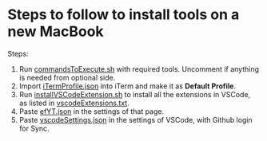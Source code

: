 # Steps to follow to install tools on a new MacBook

Steps:

1. Run [commandsToExecute.sh](https://github.com/KiranCNayak/Setup-Mac/blob/main/commandsToExecute.sh) with required tools. Uncomment if anything is needed from optional side.
2. Import [iTermProfile.json](https://github.com/KiranCNayak/Setup-Mac/blob/main/iTermProfile.json) into iTerm and make it as **Default Profile**.
3. Run [installVSCodeExtension.sh](https://github.com/KiranCNayak/Setup-Mac/blob/main/installVSCodeExtension.sh) to install all the extensions in VSCode, as listed in [vscodeExtensions.txt](https://github.com/KiranCNayak/Setup-Mac/blob/main/vscodeExtensions.txt).
4. Paste [efYT.json](https://github.com/KiranCNayak/Setup-Mac/blob/main/efYT.json) in the settings of that page.
5. Paste [vscodeSettings.json](https://github.com/KiranCNayak/Setup-Mac/blob/main/vscodeSettings.json) in the settings of VSCode, with Github login for Sync.
